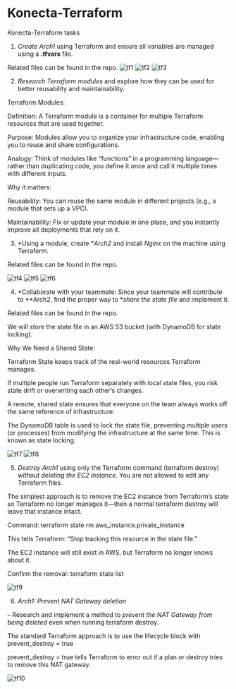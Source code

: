 # Konecta-Terraform
Konecta-Terraform tasks

1. *Create Arch1* using Terraform and ensure all variables are managed using a **.tfvars** file.
   
Related files can be found in the repo.
![tf1](https://github.com/user-attachments/assets/f74df378-4f71-4f6e-8764-48af6082e19a)
![tf2](https://github.com/user-attachments/assets/43475c71-5d3c-4228-a24f-458b81c109ee)
![tf3](https://github.com/user-attachments/assets/0ee8d74e-d17c-4f27-9b06-14760981285c)


2. *Research Terraform modules* and explore how they can be used for better reusability and maintainability.
   
Terraform Modules:

Definition: A Terraform module is a container for multiple Terraform resources that are used together.

Purpose: Modules allow you to organize your infrastructure code, enabling you to reuse and share configurations.

Analogy: Think of modules like “functions” in a programming language—rather than duplicating code, you define it once and call it multiple times with different inputs.

Why it matters:

Reusability: You can reuse the same module in different projects (e.g., a module that sets up a VPC).

Maintainability: Fix or update your module in one place, and you instantly improve all deployments that rely on it.


3. *Using a module, create **Arch2* and install *Nginx* on the machine using Terraform.
   
Related files can be found in the repo.

![tf4](https://github.com/user-attachments/assets/46720aa6-2a7b-4998-b9a2-8bd60a3b5150)
![tf5](https://github.com/user-attachments/assets/3c544700-de62-48c3-bb6e-bd9d01078ec1)
![tf6](https://github.com/user-attachments/assets/30dec532-1123-4f6b-a900-f994e5576fbe)


4. *Collaborate with your teammate: Since your teammate will contribute to **Arch2, find the proper way to **share the state file* and implement it.
   
Related files can be found in the repo.

We will store the state file in an AWS S3 bucket (with DynamoDB for state locking). 

Why We Need a Shared State:

Terraform State keeps track of the real-world resources Terraform manages.

If multiple people run Terraform separately with local state files, you risk state drift or overwriting each other’s changes.

A remote, shared state ensures that everyone on the team always works off the same reference of infrastructure.

The DynamoDB table is used to lock the state file, preventing multiple users (or processes) from modifying the infrastructure at the same time. This is known as state locking.

![tf7](https://github.com/user-attachments/assets/5ed7647c-7648-4619-b56a-7ae53257aedc)
![tf8](https://github.com/user-attachments/assets/38deb1a3-387f-4c34-8c80-500b1704ef87)


5. *Destroy Arch1* using only the Terraform command (terraform destroy) *without deleting the EC2 instance*. You are not allowed to edit any Terraform files. 

The simplest approach is to remove the EC2 instance from Terraform’s state so Terraform no longer manages it—then a normal terraform destroy will leave that instance intact.

Command: terraform state rm aws_instance.private_instance

This tells Terraform: “Stop tracking this resource in the state file.”

The EC2 instance will still exist in AWS, but Terraform no longer knows about it.

Confirm the removal: terraform state list

![tf9](https://github.com/user-attachments/assets/868c0204-164d-468e-b5db-73c6764c6947)


6. *Arch1: Prevent NAT Gateway deletion*

– Research and implement a method to *prevent the NAT Gateway from being deleted* even when running terraform destroy.

The standard Terraform approach is to use the lifecycle block with prevent_destroy = true

prevent_destroy = true tells Terraform to error out if a plan or destroy tries to remove this NAT gateway.

![tf10](https://github.com/user-attachments/assets/6bd372f0-3e23-4913-9147-9e3cf709599e)










